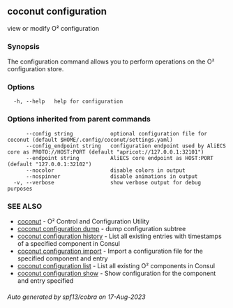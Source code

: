 ## coconut configuration

view or modify O² configuration

### Synopsis

The configuration command allows you to perform operations on the O² 
configuration store.

### Options

```
  -h, --help   help for configuration
```

### Options inherited from parent commands

```
      --config string            optional configuration file for coconut (default $HOME/.config/coconut/settings.yaml)
      --config_endpoint string   configuration endpoint used by AliECS core as PROTO://HOST:PORT (default "apricot://127.0.0.1:32101")
      --endpoint string          AliECS core endpoint as HOST:PORT (default "127.0.0.1:32102")
      --nocolor                  disable colors in output
      --nospinner                disable animations in output
  -v, --verbose                  show verbose output for debug purposes
```

### SEE ALSO

* [coconut](coconut.md)	 - O² Control and Configuration Utility
* [coconut configuration dump](coconut_configuration_dump.md)	 - dump configuration subtree
* [coconut configuration history](coconut_configuration_history.md)	 - List all existing entries with timestamps of a specified component in Consul
* [coconut configuration import](coconut_configuration_import.md)	 - Import a configuration file for the specified component and entry
* [coconut configuration list](coconut_configuration_list.md)	 - List all existing O² components in Consul
* [coconut configuration show](coconut_configuration_show.md)	 - Show configuration for the component and entry specified

###### Auto generated by spf13/cobra on 17-Aug-2023
